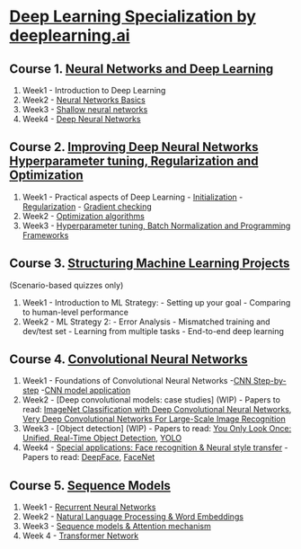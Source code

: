 # [Deep Learning Specialization by deeplearning.ai](https://www.coursera.org/specializations/deep-learning)



 ## Course 1. [Neural Networks and Deep Learning](https://www.youtube.com/watch?v=CS4cs9xVecg&list=PLkDaE6sCZn6Ec-XTbcX1uRg2_u4xOEky0)
 
1. Week1 - Introduction to Deep Learning
2. Week2 - [Neural Networks Basics](https://github.com/dbxwong/deeplearning.ai_specialization/blob/main/Course%201/Logistic_Regression_with_a_Neural_Network_mindset_v6a.ipynb)
3. Week3 - [Shallow neural networks](https://github.com/dbxwong/deeplearning.ai_specialization/blob/main/Course%201/Planar_data_classification_with_onehidden_layer_v6c.ipynb)
4. Week4 - [Deep Neural Networks](https://github.com/dbxwong/deeplearning.ai_specialization/blob/main/Course%201/Deep%2BNeural%2BNetwork%2B-%2BApplication%2Bv8.ipynb)

## Course 2. [Improving Deep Neural Networks Hyperparameter tuning, Regularization and Optimization](https://www.youtube.com/watch?v=1waHlpKiNyY&list=PLkDaE6sCZn6Hn0vK8co82zjQtt3T2Nkqc)

1. Week1 - Practical aspects of Deep Learning
         - [Initialization](https://github.com/dbxwong/deeplearning.ai_specialization/blob/main/Course%202/Initialization.ipynb) 
         - [Regularization](https://github.com/dbxwong/deeplearning.ai_specialization/blob/main/Course%202/Regularization_v2a.ipynb)
         - [Gradient checking](https://github.com/dbxwong/deeplearning.ai_specialization/blob/main/Course%202/Gradient%2BChecking%2Bv1.ipynb) 
2. Week2 - [Optimization algorithms](https://github.com/dbxwong/deeplearning.ai_specialization/blob/main/Course%202/Optimization_methods_v1b.ipynb)
3. Week3 - [Hyperparameter tuning, Batch Normalization and Programming Frameworks](https://github.com/dbxwong/deeplearning.ai_specialization/blob/main/Course%202/TensorFlow_Tutorial_v3b.ipynb)

## Course 3. [Structuring Machine Learning Projects](https://www.youtube.com/watch?v=dFX8k1kXhOw&list=PLkDaE6sCZn6E7jZ9sN_xHwSHOdjUxUW_b)
(Scenario-based quizzes only)
1. Week1 - Introduction to ML Strategy:
         - Setting up your goal
         - Comparing to human-level performance
2. Week2 - ML Strategy 2:
         - Error Analysis
         - Mismatched training and dev/test set
         - Learning from multiple tasks
         - End-to-end deep learning
         
 ## Course 4. [Convolutional Neural Networks](https://www.youtube.com/watch?v=ArPaAX_PhIs&list=PLkDaE6sCZn6Gl29AoE31iwdVwSG-KnDzF)
 
 1. Week1 - Foundations of Convolutional Neural Networks -[CNN Step-by-step](https://github.com/dbxwong/deeplearning.ai_specialization/blob/main/Course%204/Convolution_model_Step_by_Step_v2a.ipynb) -[CNN model application](https://github.com/dbxwong/deeplearning.ai_specialization/blob/main/Course%204/Convolution_model_Application_v1a.ipynb)
 2. Week2 - [Deep convolutional models: case studies] (WIP) - Papers to read:  [ImageNet Classification with Deep Convolutional
Neural Networks](https://papers.nips.cc/paper/4824-imagenet-classification-with-deep-convolutional-neural-networks.pdf), [Very Deep Convolutional Networks For Large-Scale Image Recognition](https://arxiv.org/pdf/1409.1556.pdf)
 3. Week3 - [Object detection] (WIP) - Papers to read: [You Only Look Once:
Unified, Real-Time Object Detection](https://arxiv.org/pdf/1506.02640.pdf), [YOLO](https://arxiv.org/pdf/1612.08242.pdf)
 4. Week4 - [Special applications: Face recognition & Neural style transfer](WIP) - Papers to read: [DeepFace](https://www.cs.toronto.edu/~ranzato/publications/taigman_cvpr14.pdf), [FaceNet](https://www.cv-foundation.org/openaccess/content_cvpr_2015/papers/Schroff_FaceNet_A_Unified_2015_CVPR_paper.pdf)
 
 ## Course 5. [Sequence Models](https://www.youtube.com/watch?v=DejHQYAGb7Q&list=PLkDaE6sCZn6F6wUI9tvS_Gw1vaFAx6rd6)
 1. Week1 - [Recurrent Neural Networks](WIP)
 2. Week2 - [Natural Language Processing & Word Embeddings](WIP)
 3. Week3 - [Sequence models & Attention mechanism](WIP)
 4. Week 4 - [Transformer Network](WIP)
